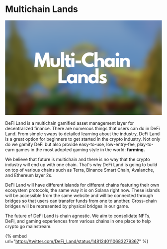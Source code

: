 # Multichain Lands

![](<../.gitbook/assets/image (11).png>)

DeFi Land is a multichain gamified asset management layer for decentralized finance. There are numerous things that users can do in DeFi Land. From simple swaps to detailed learning about the industry, DeFi Land is a great option for beginners to get started in the crypto industry. Not only do we gamify DeFi but also provide easy-to-use, low-entry-fee, play-to-earn games in the most adopted gaming style in the world: **farming.**

We believe that future is multichain and there is no way that the crypto industry will end up with one chain. That's why DeFi Land is going to build on top of various chains such as Terra, Binance Smart Chain, Avalanche, and Ethereum layer 2s.

DeFi Land will have different islands for different chains featuring their own ecosystem protocols, the same way it is on Solana right now. These islands will be accessible from the same website and will be connected through bridges so that users can transfer funds from one to another. Cross-chain bridges will be represented by physical bridges in our game.

The future of DeFi Land is chain agnostic. We aim to consolidate NFTs, DeFi, and gaming experiences from various chains in one place to help crypto go mainstream.

{% embed url="https://twitter.com/DeFi_Land/status/1481240110683279367" %}
